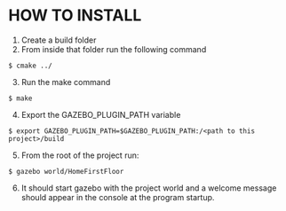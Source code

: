 # HOW TO INSTALL

1. Create a build folder
2. From inside that folder run the following command
```
$ cmake ../
```
3. Run the make command
```
$ make
```
4. Export the GAZEBO_PLUGIN_PATH variable
```
$ export GAZEBO_PLUGIN_PATH=$GAZEBO_PLUGIN_PATH:/<path to this project>/build 
```
5. From the root of the project run:
```
$ gazebo world/HomeFirstFloor
```
6. It should start gazebo with the project world and a welcome message should appear in the console at the program startup.